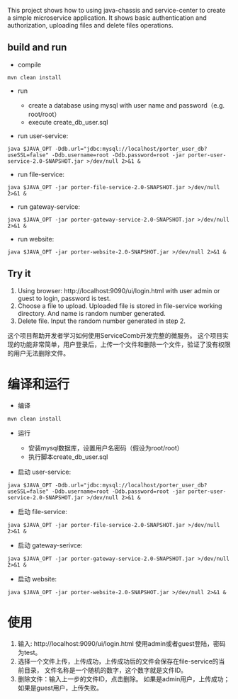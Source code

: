 This project shows how to using java-chassis and service-center to create a simple microservice application. It shows basic authentication and authorization, uploading files and delete files operations.

## build and run

* compile

```
mvn clean install
```

* run
  * create a database using mysql with user name and password（e.g. root/root）
  * execute create_db_user.sql

* run user-service:

```
java $JAVA_OPT -Ddb.url="jdbc:mysql://localhost/porter_user_db?useSSL=false" -Ddb.username=root -Ddb.password=root -jar porter-user-service-2.0-SNAPSHOT.jar >/dev/null 2>&1 &
```

* run file-service:

```
java $JAVA_OPT -jar porter-file-service-2.0-SNAPSHOT.jar >/dev/null 2>&1 &
```

* run gateway-service:

```
java $JAVA_OPT -jar porter-gateway-service-2.0-SNAPSHOT.jar >/dev/null 2>&1 &
```

* run website:

```
java $JAVA_OPT -jar porter-website-2.0-SNAPSHOT.jar >/dev/null 2>&1 &
```

## Try it

1. Using browser: http://localhost:9090/ui/login.html with user admin or guest to login, password is test.
2. Choose a file to upload. Uploaded file is stored in file-service working directory. And name is random number generated. 
3. Delete file. Input the random number generated in step 2. 


这个项目帮助开发者学习如何使用ServiceComb开发完整的微服务。 这个项目实现的功能非常简单，用户登录后，上传一个文件和删除一个文件，验证了没有权限的用户无法删除文件。

# 编译和运行

* 编译

```
mvn clean install
```

* 运行
  * 安装mysql数据库，设置用户名密码（假设为root/root）
  * 执行脚本create_db_user.sql


* 启动 user-service:

```
java $JAVA_OPT -Ddb.url="jdbc:mysql://localhost/porter_user_db?useSSL=false" -Ddb.username=root -Ddb.password=root -jar porter-user-service-2.0-SNAPSHOT.jar >/dev/null 2>&1 &
```

* 启动 file-service:

```
java $JAVA_OPT -jar porter-file-service-2.0-SNAPSHOT.jar >/dev/null 2>&1 &
```

* 启动 gateway-serivce:

```
java $JAVA_OPT -jar porter-gateway-service-2.0-SNAPSHOT.jar >/dev/null 2>&1 &
```

* 启动 website:

```
java $JAVA_OPT -jar porter-website-2.0-SNAPSHOT.jar >/dev/null 2>&1 &
```

# 使用

1. 输入: http://localhost:9090/ui/login.html 使用admin或者guest登陆，密码为test。
2. 选择一个文件上传，上传成功，上传成功后的文件会保存在file-service的当前目录， 文件名称是一个随机的数字，这个数字就是文件ID。
3. 删除文件：输入上一步的文件ID，点击删除。 如果是admin用户，上传成功；如果是guest用户，上传失败。

